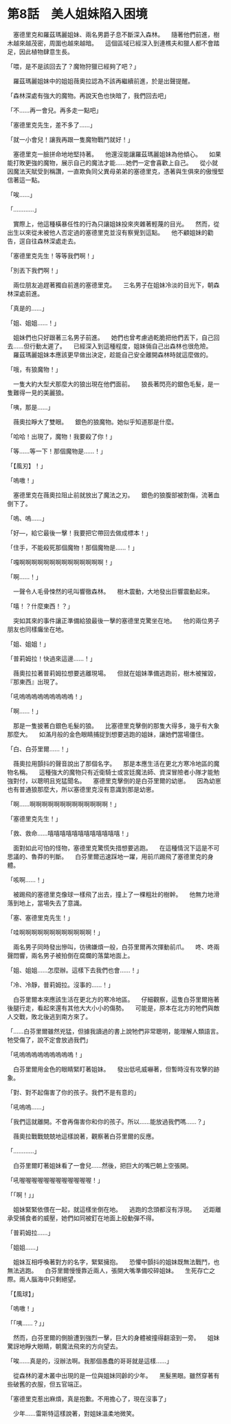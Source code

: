 # 第8話　美人姐妹陷入困境

　塞德里克和羅茲瑪麗姐妹、兩名男爵子息不斷深入森林。
　隨著他們前進，樹木越來越茂密，周圍也越來越暗。
　這個區域已經深入到連樵夫和獵人都不會踏足，因此植物肆意生長。

「喂，是不是該回去了？魔物狩獵已經夠了吧？」

　羅茲瑪麗姐妹中的姐姐薇奧拉認為不該再繼續前進，於是出聲提醒。

「森林深處有強大的魔物。再說天色也快暗了，我們回去吧」

「不……再一會兒。再多走一點吧」

「塞德里克先生，差不多了……」

「就一小會兒！讓我再跟一隻魔物戰鬥就好！」

　塞德里克一臉拼命地地堅持著。
　他還沒能讓羅茲瑪麗姐妹為他傾心。
　如果能打敗更強的魔物，展示自己的魔法才能……她們一定會喜歡上自己。
　從小就因魔法天賦受到稱讚，一直欺負同父異母弟弟的塞德里克，憑著與生俱來的傲慢堅信著這一點。

「唉……」

「…………」

　實際上，他這種橫暴任性的行為只讓姐妹投來夾雜著輕蔑的目光。
　然而，從出生以來從未被他人否定過的塞德里克並沒有察覺到這點。
　他不顧姐妹的勸告，逕自往森林深處走去。

「塞德里克先生！等等我們啊！」

「別丟下我們啊！」

　兩位朋友追趕著獨自前進的塞德里克。
　三名男子在姐妹冷淡的目光下，朝森林深處前進。

「真是的……」

「姐、姐姐……！」

　姐妹們也只好跟著三名男子前進。
　她們也曾考慮過乾脆把他們丟下，自己回去……但行動太遲了。
　已經深入到這種程度，姐妹倆自己出森林也很危險。
　羅茲瑪麗姐妹本應該更早做出決定，趁能自己安全離開森林時就這麼做的。

「哦，有狼魔物！」

　一隻大約大型犬那麼大的狼出現在他們面前。
　狼長著閃亮的銀色毛髮，是一隻難得一見的美麗狼。

「咦，那是……」

　薇奧拉睜大了雙眼。
　銀色的狼魔物。她似乎知道那是什麼。

「哈哈！出現了，魔物！我要殺了你！」

「等……等一下！那個魔物是……！」

「【風刃】！」

「嗚嗷！」

　塞德里克在薇奧拉阻止前就放出了魔法之刃。
　銀色的狼腹部被割傷，流著血倒下了。

「嗚、嗚……」

「好—，給它最後一擊！我要把它帶回去做成標本！」

「住手，不能殺死那個魔物！那個魔物是……！」

「嘎啊啊啊啊啊啊啊啊啊啊啊啊啊啊！」

「啊……！」

　一聲令人毛骨悚然的吼叫響徹森林。
　樹木震動，大地發出巨響震動起來。

「嘻！？什麼東西！？」

　突如其來的事件讓正準備給狼最後一擊的塞德里克驚坐在地。
　他的兩位男子朋友也同樣癱坐在地。

「姐、姐姐！」

「普莉姆拉！快過來這邊……！」

　薇奧拉拉著普莉姆拉想要逃離現場。
　但就在姐妹準備逃跑前，樹木被摧毀，『那東西』出現了。

「吼嗚嗚嗚嗚嗚嗚嗚嗚嗚！」

「啊……！」

　那是一隻披著白銀色毛髮的狼。
　比塞德里克擊倒的那隻大得多，幾乎有大象那麼大。
　如滿月般的金色眼睛捕捉到想要逃跑的姐妹，讓她們當場僵住。

「白、白芬里爾……！」

　薇奧拉用顫抖的聲音說出了那個名字。
　那是本應生活在更北方寒冷地區的魔物名稱。
　這種強大的魔物只有近衛騎士或宮廷魔法師、資深冒險者小隊才能勉強對付，以聰明且兇猛聞名。
　塞德里克擊倒的是白芬里爾的幼崽。
　因為幼崽也有普通狼那麼大，所以塞德里克沒有意識到那是幼崽。

「啊……啊啊啊啊啊啊啊啊啊啊啊啊啊！」

「塞德里克先生！」

「救、救命……嘻嘻嘻嘻嘻嘻嘻嘻嘻嘻嘻嘻！」

　面對如此可怕的怪物，塞德里克驚慌失措想要逃跑。
　在這種情況下這是不可思議的、魯莽的判斷。
　白芬里爾迅速踩地一躍，用前爪踢飛了塞德里克的身體。

「咳啊……！」

　被踢飛的塞德里克像球一樣飛了出去，撞上了一棵粗壯的樹幹。
　他無力地滑落到地上，當場失去了意識。

「塞、塞德里克先生！」

「哇啊啊啊啊啊啊啊啊啊啊啊啊！」

　兩名男子同時發出慘叫，彷彿嫌煩一般，白芬里爾再次揮動前爪。
　咚、咚兩聲悶響，兩名男子被拍倒在腐爛的落葉地面上。

「姐、姐姐……怎麼辦。這樣下去我們也會……！」

「冷、冷靜，普莉姆拉。沒事的……！」

　白芬里爾本來應該生活在更北方的寒冷地區。
　仔細觀察，這隻白芬里爾拖著後腿行走，看起來還有其他大大小小的傷勢。
　可能是，原本在北方的牠們與敵人交戰，敗北後逃到南方來了。

「……白芬里爾雖然兇猛，但據我讀過的書上說牠們非常聰明，能理解人類語言。牠受傷了，說不定會放過我們」

「吼嗚嗚嗚嗚嗚嗚嗚嗚嗚！」

　白芬里爾用金色的眼睛緊盯著姐妹。
　發出低吼威嚇著，但暫時沒有攻擊的跡象。

「對、對不起傷害了你的孩子。我們不是有意的」

「吼嗚嗚……」

「我們這就離開。不會再傷害你和你的孩子。所以……能放過我們嗎……？」

　薇奧拉戰戰兢兢地這樣說著，觀察著白芬里爾的反應。

「…………」

　白芬里爾盯著姐妹看了一會兒……然後，把巨大的嘴巴朝上空張開。

「吼喔喔喔喔喔喔喔喔喔喔喔喔！」

「「啊！」」

　姐妹緊緊依偎在一起，就這樣坐倒在地。
　逃跑的念頭都沒有浮現。
　近距離承受捕食者的威壓，她們如同被釘在地面上般動彈不得。

「普莉姆拉……」

「姐姐……」

　姐妹互相呼喚著對方的名字，緊緊擁抱。
　恐懼中顫抖的姐妹既無法戰鬥，也無法逃跑。
　白芬里爾慢慢靠近兩人，張開大嘴準備咬碎姐妹。
　生死存亡之際。兩人腦海中只剩絕望。

「【風球】」

「嗚嗷！」

「「咦……？」」

　然而，白芬里爾的側臉遭到強烈一擊，巨大的身體被撞得翻滾到一旁。
　姐妹驚訝地睜大眼睛，朝魔法飛來的方向望去。

「唉……真是的，沒辦法啊。我那個愚蠢的哥哥就是這樣……」

　從森林的灌木叢中出現的是一位與姐妹同齡的少年。
　黑髮黑眼。雖然穿著有些破舊的衣服，但五官端正。

「塞德里克惹出麻煩，真是抱歉。不用擔心了，現在沒事了」

　少年……雷斯特這樣說著，對姐妹溫柔地微笑。